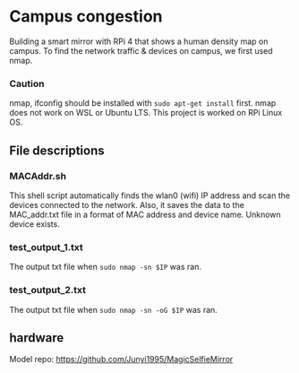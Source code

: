 # Campus congestion
Building a smart mirror with RPi 4 that shows a human density map on campus. 
To find the network traffic & devices on campus, we first used nmap.

### Caution
nmap, ifconfig should be installed with ```sudo apt-get install``` first.
nmap does not work on WSL or Ubuntu LTS. This project is worked on RPi Linux OS.

## File descriptions

### MACAddr.sh
This shell script automatically finds the wlan0 (wifi) IP address and scan the devices connected to the network.
Also, it saves the data to the MAC_addr.txt file in a format of MAC address and device name.
Unknown device exists.

### test_output_1.txt
The output txt file when ```sudo nmap -sn $IP``` was ran.

### test_output_2.txt
The output txt file when ```sudo nmap -sn -oG $IP``` was ran.

## hardware 
Model repo: https://github.com/Junyi1995/MagicSelfieMirror
